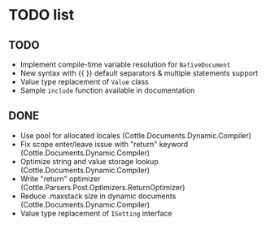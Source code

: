 TODO list
=========

TODO
----

- Implement compile-time variable resolution for `NativeDocument`
- New syntax with {{ }} default separators & multiple statements support
- Value type replacement of `Value` class
- Sample `include` function available in documentation

DONE
----

- Use pool for allocated locales (Cottle.Documents.Dynamic.Compiler)
- Fix scope enter/leave issue with "return" keyword (Cottle.Documents.Dynamic.Compiler)
- Optimize string and value storage lookup (Cottle.Documents.Dynamic.Compiler)
- Write "return" optimizer (Cottle.Parsers.Post.Optimizers.ReturnOptimizer)
- Reduce .maxstack size in dynamic documents (Cottle.Documents.Dynamic.Compiler)
- Value type replacement of `ISetting` interface
